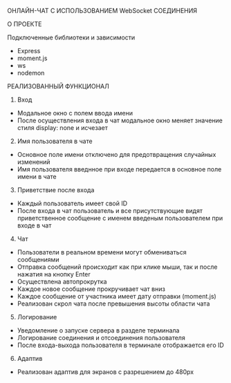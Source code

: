 ОНЛАЙН-ЧАТ C ИСПОЛЬЗОВАНИЕМ WebSocket СОЕДИНЕНИЯ

О ПРОЕКТЕ

Подключенные библиотеки и зависимости

- Express
- moment.js
- ws
- nodemon


РЕАЛИЗОВАННЫЙ ФУНКЦИОНАЛ

1. Вход

- Модальное окно с полем ввода имени
- После осуществления входа в чат модальное окно меняет значение стиля display: none и исчезает

2. Имя пользователя в чате

- Основное поле имени отключено для предотвращения случайных изменений
- Имя пользователя введнное при входе передается в основное поле имени в чате

3. Приветствие после входа

- Каждый пользователь имеет свой ID
- После входа в чат пользователь и все присутствующие видят приветственное сообщение с именем введеным пользователем при входе в чат

4. Чат

- Пользователи в реальном времени могут обмениваться сообщениями
- Отправка сообщений происходит как при клике мыши, так и после нажатия на кнопку Enter
- Осуществлена автопрокрутка
- Каждое новое сообщение прокручивает чат вниз
- Каждое сообщение от участника имеет дату отправки (moment.js)
- Реализован скрол чата после превышения высоты области чата

5. Логирование

- Уведомление о запуске сервера в разделе терминала
- Логирование соединения и отсоединения пользователя
- После входа-выхода пользователя в терминале отображается его ID

6. Адаптив

- Реализован адаптив для экранов с разрешением до 480px
